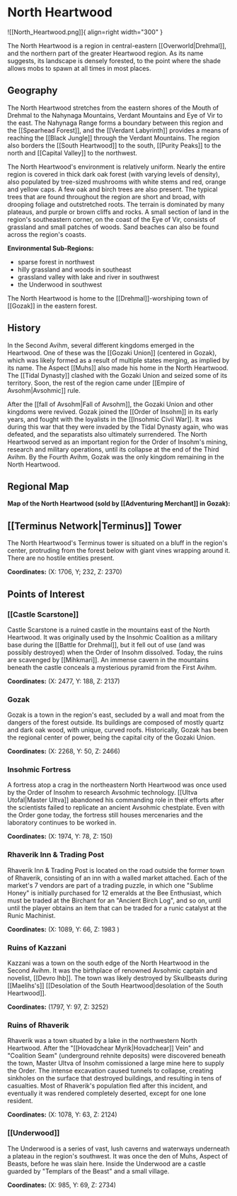 # North Heartwood

![[North_Heartwood.png]]{ align=right width="300" }

The North Heartwood is a region in central-eastern [[Overworld|Drehmal]], and the northern part of the greater Heartwood region. As its name suggests, its landscape is densely forested, to the point where the shade allows mobs to spawn at all times in most places.

## Geography

The North Heartwood stretches from the eastern shores of the Mouth of Drehmal to the Nahynaga Mountains, Verdant Mountains and Eye of Vir to the east. The Nahynaga Range forms a boundary between this region and the [[Spearhead Forest]], and the [[Verdant Labyrinth]] provides a means of reaching the [[Black Jungle]] through the Verdant Mountains. The region also borders the [[South Heartwood]] to the south, [[Purity Peaks]] to the north and [[Capital Valley]] to the northwest.

The North Heartwood's environment is relatively uniform. Nearly the entire region is covered in thick dark oak forest (with varying levels of density), also populated by tree-sized mushrooms with white stems and red, orange and yellow caps. A few oak and birch trees are also present. The typical trees that are found throughout the region are short and broad, with drooping foliage and outstretched roots. The terrain is dominated by many plateaus, and purple or brown cliffs and rocks. A small section of land in the region's southeastern corner, on the coast of the Eye of Vir, consists of grassland and small patches of woods. Sand beaches can also be found across the region's coasts.

**Environmental Sub-Regions:**
- sparse forest in northwest
- hilly grassland and woods in southeast
- grassland valley with lake and river in southwest
- the Underwood in southwest

The North Heartwood is home to the [[Drehmal]]-worshiping town of [[Gozak]] in the eastern forest.

## History

In the Second Avihm, several different kingdoms emerged in the Heartwood. One of these was the [[Gozaki Union]] (centered in Gozak), which was likely formed as a result of multiple states merging, as implied by its name. The Aspect [[Muhs]] also made his home in the North Heartwood. The [[Tidal Dynasty]] clashed with the Gozaki Union and seized some of its territory. Soon, the rest of the region came under [[Empire of Avsohm|Avsohmic]] rule.

After the [[fall of Avsohm|Fall of Avsohm]], the Gozaki Union and other kingdoms were revived. Gozak joined the [[Order of Insohm]] in its early years, and fought with the loyalists in the [[Insohmic Civil War]]. It was during this war that they were invaded by the Tidal Dynasty again, who was defeated, and the separatists also ultimately surrendered. The North Heartwood served as an important region for the Order of Insohm's mining, research and military operations, until its collapse at the end of the Third Avihm. By the Fourth Avihm, Gozak was the only kingdom remaining in the North Heartwood.

## Regional Map

**Map of the North Heartwood (sold by [[Adventuring Merchant]] in Gozak):**

## [[Terminus Network|Terminus]] Tower

The North Heartwood's Terminus tower is situated on a bluff in the region's center, protruding from the forest below with giant vines wrapping around it. There are no hostile entities present.

**Coordinates:** (X: 1706, Y; 232, Z: 2370)

## Points of Interest

### [[Castle Scarstone]]

Castle Scarstone is a ruined castle in the mountains east of the North Heartwood. It was originally used by the Insohmic Coalition as a military base during the [[Battle for Drehmal]], but it fell out of use (and was possibly destroyed) when the Order of Insohm dissolved. Today, the ruins are scavenged by [[Mihkmari]]. An immense cavern in the mountains beneath the castle conceals a mysterious pyramid from the First Avihm.

**Coordinates:** (X: 2477, Y: 188, Z: 2137)

### Gozak

Gozak is a town in the region's east, secluded by a wall and moat from the dangers of the forest outside. Its buildings are composed of mostly quartz and dark oak wood, with unique, curved roofs. Historically, Gozak has been the regional center of power, being the capital city of the Gozaki Union.

**Coordinates:** (X: 2268, Y: 50, Z: 2466)

### Insohmic Fortress

A fortress atop a crag in the northeastern North Heartwood was once used by the Order of Insohm to research Avsohmic technology. [[Ultva Utofal|Master Ultva]] abandoned his commanding role in their efforts after the scientists failed to replicate an ancient Avsohmic chestplate. Even with the Order gone today, the fortress still houses mercenaries and the laboratory continues to be worked in.

**Coordinates:** (X: 1974, Y: 78, Z: 150)

### Rhaverik Inn & Trading Post

Rhaverik Inn & Trading Post is located on the road outside the former town of Rhaverik, consisting of an inn with a walled market attached. Each of the market's 7 vendors are part of a trading puzzle, in which one "Sublime Honey" is initially purchased for 12 emeralds at the Bee Enthusiast, which must be traded at the Birchant for an "Ancient Birch Log", and so on, until until the player obtains an item that can be traded for a runic catalyst at the Runic Machinist.

**Coordinates:** (X: 1089, Y: 66, Z: 1983 )

### Ruins of Kazzani

Kazzani was a town on the south edge of the North Heartwood in the Second Avihm. It was the birthplace of renowned Avsohmic captain and novelist, [[Devro Ihb]]. The town was likely destroyed by Skullbeasts during [[Maelihs's]] [[Desolation of the South Heartwood|desolation of the South Heartwood]].

**Coordinates:** (1797, Y: 97, Z: 3252)

### Ruins of Rhaverik

Rhaverik was a town situated by a lake in the northwestern North Heartwood. After the "[[Hovadchear Myrik|Hovadchear]] Vein" and "Coalition Seam" (underground rehnite deposits) were discovered beneath the town, Master Ultva of Insohm comissioned a large mine here to supply the Order. The intense excavation caused tunnels to collapse, creating sinkholes on the surface that destroyed buildings, and resulting in tens of casualties. Most of Rhaverik's population fled after this incident, and eventually it was rendered completely deserted, except for one lone resident.

**Coordinates:** (X: 1078, Y: 63, Z: 2124)

### [[Underwood]]

The Underwood is a series of vast, lush caverns and waterways underneath a plateau in the region's southwest. It was once the den of Muhs, Aspect of Beasts, before he was slain here. Inside the Underwood are a castle guarded by "Templars of the Beast" and a small village.

**Coordinates:** (X: 985, Y: 69, Z: 2734)
